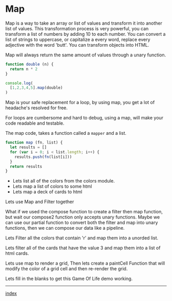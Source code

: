 # Map

Map is a way to take an array or list of values and transform it
into another list of values. This transformation process is very powerful,
you can transform a list of numbers by adding 10 to each number. You can convert
a list of strings to uppercase, or capitalize a every word, replace every adjective
with the word 'butt'. You can transform objects into HTML.

Map will always return the same amount of values through a unary function.

``` js
function double (n) {
  return n * 2
}

console.log(
  [1,2,3,4,5].map(double)
)
```

Map is your safe replacement for a loop, by using map, you get a lot of
headache's resolved for free.

For loops are cumbersome and hard to debug, using a map, will make your code
readable and testable.

The map code, takes a function called a `mapper` and a list.

``` js
function map (fn, list) {
  let results = []
  for (var i = 0; i < list.length; i++) {
    results.push(fn(list[i]))
  }
  return results
}
```

* Lets list all of the colors from the colors module.
* Lets map a list of colors to some html
* Lets map a deck of cards to html

Lets use Map and Filter together

What if we used the compose function to create a filter then map function, but
wait our compose2 function only accepts unary functions. Maybe we can use our partial
function to convert both the filter and map into unary functions, then we can compose
our data like a pipeline.

Lets Filter all the colors that contain 'r' and map them into a unorded list.

Lets filter all of the cards that have the value 3 and map them into a list of html
cards.


Lets use map to render a grid,
Then lets create a paintCell Function that will
modify the color of a grid cell and then re-render the grid.

Lets fill in the blanks to get this Game Of Life demo working.

---

[index](/)
